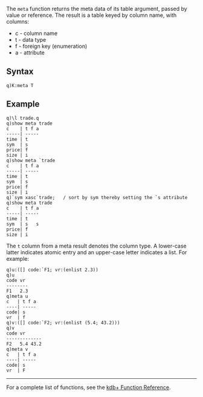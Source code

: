 The `meta` function returns the meta data of its table argument, passed by value or reference. The result is a table keyed by column name, with columns:

-   c - column name
-   t - data type
-   f - foreign key (enumeration)
-   a - attribute

Syntax
------

    q)K:meta T

Example
-------

    q)\l trade.q
    q)show meta trade
    c    | t f a
    -----| -----
    time | t
    sym  | s
    price| f
    size | i
    q)show meta `trade
    c    | t f a
    -----| -----
    time | t
    sym  | s
    price| f
    size | i
    q)`sym xasc`trade;   / sort by sym thereby setting the `s attribute
    q)show meta trade
    c    | t f a
    -----| -----
    time | t
    sym  | s   s
    price| f
    size | i

The `t` column from a meta result denotes the column type. A lower-case latter indicates atomic entry and an upper-case letter indicates a list. For example:

    q)u:([] code:`F1; vr:(enlist 2.3))
    q)u
    code vr
    --------
    F1   2.3
    q)meta u
    c   | t f a
    ----| -----
    code| s
    vr  | f
    q)v:([] code:`F2; vr:(enlist (5.4; 43.2)))
    q)v
    code vr
    -------------
    F2   5.4 43.2
    q)meta v
    c   | t f a
    ----| -----
    code| s
    vr  | F

------------------------------------------------------------------------

For a complete list of functions, see the [kdb+ Function Reference](Reference "wikilink").
